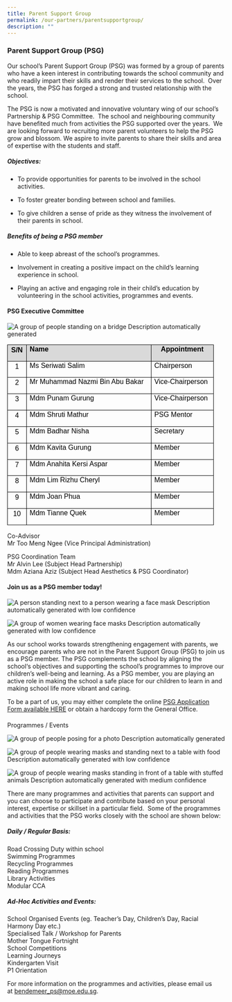 ```yaml
---
title: Parent Support Group
permalink: /our-partners/parentsupportgroup/
description: ""
---
```

### Parent Support Group (PSG)

Our school’s Parent Support Group (PSG) was formed by a group of parents who have a keen interest in contributing towards the school community and who readily impart their skills and render their services to the school.&nbsp; Over the years, the PSG has forged a strong and trusted relationship with the school.

The PSG is now a motivated and innovative voluntary wing of our school’s Partnership &amp; PSG Committee.&nbsp; The school and neighbouring community have benefited much from activities the PSG supported over the years.&nbsp; We are looking forward to recruiting more parent volunteers to help the PSG grow and blossom. We aspire to invite parents to share their skills and area of expertise with the students and staff.

##### Objectives:&nbsp;&nbsp;

*   To provide opportunities for parents to be involved in the school activities.
    
*   To foster greater bonding between school and families.
    
*   To give children a sense of pride as they witness the involvement of their parents in school.
    

##### Benefits&nbsp;of being a PSG member

*   Able to keep abreast of the school’s programmes.&nbsp;
    
*   Involvement in creating a positive impact on the child’s learning experience in school.&nbsp;
    
*   Playing an active and engaging role in their child’s education by volunteering in the school activities, programmes and events.&nbsp;&nbsp;
    

#### PSG Executive Committee

![A group of people standing on a bridge
Description automatically generated](https://lh4.googleusercontent.com/SGzdATS2scu9YmQ-QB_k6gj3ePMH0lNU8WFy9fvK4kWNHPOAcPxMQzOhrZTZGiqbqar0hT_Tun5NdlfehRt8BzZY8dAeAa--A5uVGzuOIznAzc9yEl0FeP7LZb1Q43EcMtjm1Envwr9EFupU8_2UB3stwwJOw9Z5)

<table style="border:none;border-collapse:collapse;"><colgroup><col width="42"><col width="288"><col width="144"></colgroup><tbody><tr style="height:0pt"><td style="border-left:solid #000000 1pt;border-right:solid #000000 1pt;border-bottom:solid #000000 1pt;border-top:solid #000000 1pt;vertical-align:top;background-color:#d9d9d9;overflow:hidden;overflow-wrap:break-word;"><p style="line-height:1.26;text-align: center;margin-top:0pt;margin-bottom:8pt;" dir="ltr"><span style="font-size:12pt;font-family:Calibri,sans-serif;color:#000000;background-color:transparent;font-weight:700;font-style:normal;font-variant:normal;text-decoration:none;vertical-align:baseline;white-space:pre;white-space:pre-wrap;">S/N</span></p></td><td style="border-left:solid #000000 1pt;border-right:solid #000000 1pt;border-bottom:solid #000000 1pt;border-top:solid #000000 1pt;vertical-align:top;background-color:#d9d9d9;padding:0pt 5.4pt 0pt 5.4pt;overflow:hidden;overflow-wrap:break-word;"><p style="line-height:1.26;margin-top:0pt;margin-bottom:8pt;" dir="ltr"><span style="font-size:12pt;font-family:Calibri,sans-serif;color:#000000;background-color:transparent;font-weight:700;font-style:normal;font-variant:normal;text-decoration:none;vertical-align:baseline;white-space:pre;white-space:pre-wrap;">Name</span></p></td><td style="border-left:solid #000000 1pt;border-right:solid #000000 1pt;border-bottom:solid #000000 1pt;border-top:solid #000000 1pt;vertical-align:top;background-color:#d9d9d9;padding:0pt 5.4pt 0pt 5.4pt;overflow:hidden;overflow-wrap:break-word;"><p style="line-height:1.26;text-align: center;margin-top:0pt;margin-bottom:8pt;" dir="ltr"><span style="font-size:12pt;font-family:Calibri,sans-serif;color:#000000;background-color:transparent;font-weight:700;font-style:normal;font-variant:normal;text-decoration:none;vertical-align:baseline;white-space:pre;white-space:pre-wrap;">Appointment</span></p></td></tr><tr style="height:0pt"><td style="border-left:solid #000000 1pt;border-right:solid #000000 1pt;border-bottom:solid #000000 1pt;border-top:solid #000000 1pt;vertical-align:top;overflow:hidden;overflow-wrap:break-word;"><p style="line-height:1.26;text-align: center;margin-top:0pt;margin-bottom:8pt;" dir="ltr"><span style="font-size:12pt;font-family:Calibri,sans-serif;color:#000000;background-color:transparent;font-weight:400;font-style:normal;font-variant:normal;text-decoration:none;vertical-align:baseline;white-space:pre;white-space:pre-wrap;">1</span></p></td><td style="border-left:solid #000000 1pt;border-right:solid #000000 1pt;border-bottom:solid #000000 1pt;border-top:solid #000000 1pt;vertical-align:top;padding:0pt 5.4pt 0pt 5.4pt;overflow:hidden;overflow-wrap:break-word;"><p style="line-height:1.26;margin-top:0pt;margin-bottom:8pt;" dir="ltr"><span style="font-size:12pt;font-family:Calibri,sans-serif;color:#000000;background-color:transparent;font-weight:400;font-style:normal;font-variant:normal;text-decoration:none;vertical-align:baseline;white-space:pre;white-space:pre-wrap;">Ms Seriwati Salim</span></p></td><td style="border-left:solid #000000 1pt;border-right:solid #000000 1pt;border-bottom:solid #000000 1pt;border-top:solid #000000 1pt;vertical-align:top;padding:0pt 5.4pt 0pt 5.4pt;overflow:hidden;overflow-wrap:break-word;"><p style="line-height:1.26;text-align: justify;margin-top:0pt;margin-bottom:8pt;" dir="ltr"><span style="font-size:12pt;font-family:Calibri,sans-serif;color:#000000;background-color:transparent;font-weight:400;font-style:normal;font-variant:normal;text-decoration:none;vertical-align:baseline;white-space:pre;white-space:pre-wrap;">Chairperson</span></p></td></tr><tr style="height:0pt"><td style="border-left:solid #000000 1pt;border-right:solid #000000 1pt;border-bottom:solid #000000 1pt;border-top:solid #000000 1pt;vertical-align:top;overflow:hidden;overflow-wrap:break-word;"><p style="line-height:1.26;text-align: center;margin-top:0pt;margin-bottom:8pt;" dir="ltr"><span style="font-size:12pt;font-family:Calibri,sans-serif;color:#000000;background-color:transparent;font-weight:400;font-style:normal;font-variant:normal;text-decoration:none;vertical-align:baseline;white-space:pre;white-space:pre-wrap;">2</span></p></td><td style="border-left:solid #000000 1pt;border-right:solid #000000 1pt;border-bottom:solid #000000 1pt;border-top:solid #000000 1pt;vertical-align:top;padding:0pt 5.4pt 0pt 5.4pt;overflow:hidden;overflow-wrap:break-word;"><p style="line-height:1.26;margin-top:0pt;margin-bottom:8pt;" dir="ltr"><span style="font-size:12pt;font-family:Calibri,sans-serif;color:#000000;background-color:transparent;font-weight:400;font-style:normal;font-variant:normal;text-decoration:none;vertical-align:baseline;white-space:pre;white-space:pre-wrap;">Mr Muhammad Nazmi Bin Abu Bakar</span></p></td><td style="border-left:solid #000000 1pt;border-right:solid #000000 1pt;border-bottom:solid #000000 1pt;border-top:solid #000000 1pt;vertical-align:top;padding:0pt 5.4pt 0pt 5.4pt;overflow:hidden;overflow-wrap:break-word;"><p style="line-height:1.26;text-align: justify;margin-top:0pt;margin-bottom:8pt;" dir="ltr"><span style="font-size:12pt;font-family:Calibri,sans-serif;color:#000000;background-color:transparent;font-weight:400;font-style:normal;font-variant:normal;text-decoration:none;vertical-align:baseline;white-space:pre;white-space:pre-wrap;">Vice-Chairperson</span></p></td></tr><tr style="height:0pt"><td style="border-left:solid #000000 1pt;border-right:solid #000000 1pt;border-bottom:solid #000000 1pt;border-top:solid #000000 1pt;vertical-align:top;overflow:hidden;overflow-wrap:break-word;"><p style="line-height:1.26;text-align: center;margin-top:0pt;margin-bottom:8pt;" dir="ltr"><span style="font-size:12pt;font-family:Calibri,sans-serif;color:#000000;background-color:transparent;font-weight:400;font-style:normal;font-variant:normal;text-decoration:none;vertical-align:baseline;white-space:pre;white-space:pre-wrap;">3</span></p></td><td style="border-left:solid #000000 1pt;border-right:solid #000000 1pt;border-bottom:solid #000000 1pt;border-top:solid #000000 1pt;vertical-align:top;padding:0pt 5.4pt 0pt 5.4pt;overflow:hidden;overflow-wrap:break-word;"><p style="line-height:1.26;margin-top:0pt;margin-bottom:8pt;" dir="ltr"><span style="font-size:12pt;font-family:Calibri,sans-serif;color:#000000;background-color:transparent;font-weight:400;font-style:normal;font-variant:normal;text-decoration:none;vertical-align:baseline;white-space:pre;white-space:pre-wrap;">Mdm Punam Gurung</span></p></td><td style="border-left:solid #000000 1pt;border-right:solid #000000 1pt;border-bottom:solid #000000 1pt;border-top:solid #000000 1pt;vertical-align:top;padding:0pt 5.4pt 0pt 5.4pt;overflow:hidden;overflow-wrap:break-word;"><p style="line-height:1.26;text-align: justify;margin-top:0pt;margin-bottom:8pt;" dir="ltr"><span style="font-size:12pt;font-family:Calibri,sans-serif;color:#000000;background-color:transparent;font-weight:400;font-style:normal;font-variant:normal;text-decoration:none;vertical-align:baseline;white-space:pre;white-space:pre-wrap;">Vice-Chairperson</span></p></td></tr><tr style="height:0pt"><td style="border-left:solid #000000 1pt;border-right:solid #000000 1pt;border-bottom:solid #000000 1pt;border-top:solid #000000 1pt;vertical-align:top;overflow:hidden;overflow-wrap:break-word;"><p style="line-height:1.26;text-align: center;margin-top:0pt;margin-bottom:8pt;" dir="ltr"><span style="font-size:12pt;font-family:Calibri,sans-serif;color:#000000;background-color:transparent;font-weight:400;font-style:normal;font-variant:normal;text-decoration:none;vertical-align:baseline;white-space:pre;white-space:pre-wrap;">4</span></p></td><td style="border-left:solid #000000 1pt;border-right:solid #000000 1pt;border-bottom:solid #000000 1pt;border-top:solid #000000 1pt;vertical-align:top;padding:0pt 5.4pt 0pt 5.4pt;overflow:hidden;overflow-wrap:break-word;"><p style="line-height:1.26;margin-top:0pt;margin-bottom:8pt;" dir="ltr"><span style="font-size:12pt;font-family:Calibri,sans-serif;color:#000000;background-color:transparent;font-weight:400;font-style:normal;font-variant:normal;text-decoration:none;vertical-align:baseline;white-space:pre;white-space:pre-wrap;">Mdm Shruti Mathur</span></p></td><td style="border-left:solid #000000 1pt;border-right:solid #000000 1pt;border-bottom:solid #000000 1pt;border-top:solid #000000 1pt;vertical-align:top;padding:0pt 5.4pt 0pt 5.4pt;overflow:hidden;overflow-wrap:break-word;"><p style="line-height:1.26;text-align: justify;margin-top:0pt;margin-bottom:8pt;" dir="ltr"><span style="font-size:12pt;font-family:Calibri,sans-serif;color:#000000;background-color:transparent;font-weight:400;font-style:normal;font-variant:normal;text-decoration:none;vertical-align:baseline;white-space:pre;white-space:pre-wrap;">PSG Mentor</span></p></td></tr><tr style="height:0pt"><td style="border-left:solid #000000 1pt;border-right:solid #000000 1pt;border-bottom:solid #000000 1pt;border-top:solid #000000 1pt;vertical-align:top;overflow:hidden;overflow-wrap:break-word;"><p style="line-height:1.26;text-align: center;margin-top:0pt;margin-bottom:8pt;" dir="ltr"><span style="font-size:12pt;font-family:Calibri,sans-serif;color:#000000;background-color:transparent;font-weight:400;font-style:normal;font-variant:normal;text-decoration:none;vertical-align:baseline;white-space:pre;white-space:pre-wrap;">5</span></p></td><td style="border-left:solid #000000 1pt;border-right:solid #000000 1pt;border-bottom:solid #000000 1pt;border-top:solid #000000 1pt;vertical-align:top;padding:0pt 5.4pt 0pt 5.4pt;overflow:hidden;overflow-wrap:break-word;"><p style="line-height:1.26;margin-top:0pt;margin-bottom:8pt;" dir="ltr"><span style="font-size:12pt;font-family:Calibri,sans-serif;color:#000000;background-color:transparent;font-weight:400;font-style:normal;font-variant:normal;text-decoration:none;vertical-align:baseline;white-space:pre;white-space:pre-wrap;">Mdm Badhar Nisha</span></p></td><td style="border-left:solid #000000 1pt;border-right:solid #000000 1pt;border-bottom:solid #000000 1pt;border-top:solid #000000 1pt;vertical-align:top;padding:0pt 5.4pt 0pt 5.4pt;overflow:hidden;overflow-wrap:break-word;"><p style="line-height:1.26;text-align: justify;margin-top:0pt;margin-bottom:8pt;" dir="ltr"><span style="font-size:12pt;font-family:Calibri,sans-serif;color:#000000;background-color:transparent;font-weight:400;font-style:normal;font-variant:normal;text-decoration:none;vertical-align:baseline;white-space:pre;white-space:pre-wrap;">Secretary</span></p></td></tr><tr style="height:0pt"><td style="border-left:solid #000000 1pt;border-right:solid #000000 1pt;border-bottom:solid #000000 1pt;border-top:solid #000000 1pt;vertical-align:top;overflow:hidden;overflow-wrap:break-word;"><p style="line-height:1.26;text-align: center;margin-top:0pt;margin-bottom:8pt;" dir="ltr"><span style="font-size:12pt;font-family:Calibri,sans-serif;color:#000000;background-color:transparent;font-weight:400;font-style:normal;font-variant:normal;text-decoration:none;vertical-align:baseline;white-space:pre;white-space:pre-wrap;">6</span></p></td><td style="border-left:solid #000000 1pt;border-right:solid #000000 1pt;border-bottom:solid #000000 1pt;border-top:solid #000000 1pt;vertical-align:top;padding:0pt 5.4pt 0pt 5.4pt;overflow:hidden;overflow-wrap:break-word;"><p style="line-height:1.26;margin-top:0pt;margin-bottom:8pt;" dir="ltr"><span style="font-size:12pt;font-family:Calibri,sans-serif;color:#000000;background-color:transparent;font-weight:400;font-style:normal;font-variant:normal;text-decoration:none;vertical-align:baseline;white-space:pre;white-space:pre-wrap;">Mdm Kavita Gurung</span></p></td><td style="border-left:solid #000000 1pt;border-right:solid #000000 1pt;border-bottom:solid #000000 1pt;border-top:solid #000000 1pt;vertical-align:top;padding:0pt 5.4pt 0pt 5.4pt;overflow:hidden;overflow-wrap:break-word;"><p style="line-height:1.26;text-align: justify;margin-top:0pt;margin-bottom:8pt;" dir="ltr"><span style="font-size:12pt;font-family:Calibri,sans-serif;color:#000000;background-color:transparent;font-weight:400;font-style:normal;font-variant:normal;text-decoration:none;vertical-align:baseline;white-space:pre;white-space:pre-wrap;">Member</span></p></td></tr><tr style="height:0pt"><td style="border-left:solid #000000 1pt;border-right:solid #000000 1pt;border-bottom:solid #000000 1pt;border-top:solid #000000 1pt;vertical-align:top;overflow:hidden;overflow-wrap:break-word;"><p style="line-height:1.26;text-align: center;margin-top:0pt;margin-bottom:8pt;" dir="ltr"><span style="font-size:12pt;font-family:Calibri,sans-serif;color:#000000;background-color:transparent;font-weight:400;font-style:normal;font-variant:normal;text-decoration:none;vertical-align:baseline;white-space:pre;white-space:pre-wrap;">7</span></p></td><td style="border-left:solid #000000 1pt;border-right:solid #000000 1pt;border-bottom:solid #000000 1pt;border-top:solid #000000 1pt;vertical-align:top;padding:0pt 5.4pt 0pt 5.4pt;overflow:hidden;overflow-wrap:break-word;"><p style="line-height:1.26;margin-top:0pt;margin-bottom:8pt;" dir="ltr"><span style="font-size:12pt;font-family:Calibri,sans-serif;color:#000000;background-color:transparent;font-weight:400;font-style:normal;font-variant:normal;text-decoration:none;vertical-align:baseline;white-space:pre;white-space:pre-wrap;">Mdm Anahita Kersi Aspar</span></p></td><td style="border-left:solid #000000 1pt;border-right:solid #000000 1pt;border-bottom:solid #000000 1pt;border-top:solid #000000 1pt;vertical-align:top;padding:0pt 5.4pt 0pt 5.4pt;overflow:hidden;overflow-wrap:break-word;"><p style="line-height:1.26;text-align: justify;margin-top:0pt;margin-bottom:8pt;" dir="ltr"><span style="font-size:12pt;font-family:Calibri,sans-serif;color:#000000;background-color:transparent;font-weight:400;font-style:normal;font-variant:normal;text-decoration:none;vertical-align:baseline;white-space:pre;white-space:pre-wrap;">Member</span></p></td></tr><tr style="height:0pt"><td style="border-left:solid #000000 1pt;border-right:solid #000000 1pt;border-bottom:solid #000000 1pt;border-top:solid #000000 1pt;vertical-align:top;overflow:hidden;overflow-wrap:break-word;"><p style="line-height:1.26;text-align: center;margin-top:0pt;margin-bottom:8pt;" dir="ltr"><span style="font-size:12pt;font-family:Calibri,sans-serif;color:#000000;background-color:transparent;font-weight:400;font-style:normal;font-variant:normal;text-decoration:none;vertical-align:baseline;white-space:pre;white-space:pre-wrap;">8</span></p></td><td style="border-left:solid #000000 1pt;border-right:solid #000000 1pt;border-bottom:solid #000000 1pt;border-top:solid #000000 1pt;vertical-align:top;padding:0pt 5.4pt 0pt 5.4pt;overflow:hidden;overflow-wrap:break-word;"><p style="line-height:1.26;margin-top:0pt;margin-bottom:8pt;" dir="ltr"><span style="font-size:12pt;font-family:Calibri,sans-serif;color:#000000;background-color:transparent;font-weight:400;font-style:normal;font-variant:normal;text-decoration:none;vertical-align:baseline;white-space:pre;white-space:pre-wrap;">Mdm Lim Rizhu Cheryl</span></p></td><td style="border-left:solid #000000 1pt;border-right:solid #000000 1pt;border-bottom:solid #000000 1pt;border-top:solid #000000 1pt;vertical-align:top;padding:0pt 5.4pt 0pt 5.4pt;overflow:hidden;overflow-wrap:break-word;"><p style="line-height:1.26;text-align: justify;margin-top:0pt;margin-bottom:8pt;" dir="ltr"><span style="font-size:12pt;font-family:Calibri,sans-serif;color:#000000;background-color:transparent;font-weight:400;font-style:normal;font-variant:normal;text-decoration:none;vertical-align:baseline;white-space:pre;white-space:pre-wrap;">Member</span></p></td></tr><tr style="height:0pt"><td style="border-left:solid #000000 1pt;border-right:solid #000000 1pt;border-bottom:solid #000000 1pt;border-top:solid #000000 1pt;vertical-align:top;overflow:hidden;overflow-wrap:break-word;"><p style="line-height:1.26;text-align: center;margin-top:0pt;margin-bottom:8pt;" dir="ltr"><span style="font-size:12pt;font-family:Calibri,sans-serif;color:#000000;background-color:transparent;font-weight:400;font-style:normal;font-variant:normal;text-decoration:none;vertical-align:baseline;white-space:pre;white-space:pre-wrap;">9</span></p></td><td style="border-left:solid #000000 1pt;border-right:solid #000000 1pt;border-bottom:solid #000000 1pt;border-top:solid #000000 1pt;vertical-align:top;padding:0pt 5.4pt 0pt 5.4pt;overflow:hidden;overflow-wrap:break-word;"><p style="line-height:1.26;margin-top:0pt;margin-bottom:8pt;" dir="ltr"><span style="font-size:12pt;font-family:Calibri,sans-serif;color:#000000;background-color:transparent;font-weight:400;font-style:normal;font-variant:normal;text-decoration:none;vertical-align:baseline;white-space:pre;white-space:pre-wrap;">Mdm Joan Phua</span></p></td><td style="border-left:solid #000000 1pt;border-right:solid #000000 1pt;border-bottom:solid #000000 1pt;border-top:solid #000000 1pt;vertical-align:top;padding:0pt 5.4pt 0pt 5.4pt;overflow:hidden;overflow-wrap:break-word;"><p style="line-height:1.26;text-align: justify;margin-top:0pt;margin-bottom:8pt;" dir="ltr"><span style="font-size:12pt;font-family:Calibri,sans-serif;color:#000000;background-color:transparent;font-weight:400;font-style:normal;font-variant:normal;text-decoration:none;vertical-align:baseline;white-space:pre;white-space:pre-wrap;">Member</span></p></td></tr><tr style="height:0pt"><td style="border-left:solid #000000 1pt;border-right:solid #000000 1pt;border-bottom:solid #000000 1pt;border-top:solid #000000 1pt;vertical-align:top;overflow:hidden;overflow-wrap:break-word;"><p style="line-height:1.26;text-align: center;margin-top:0pt;margin-bottom:8pt;" dir="ltr"><span style="font-size:12pt;font-family:Calibri,sans-serif;color:#000000;background-color:transparent;font-weight:400;font-style:normal;font-variant:normal;text-decoration:none;vertical-align:baseline;white-space:pre;white-space:pre-wrap;">10</span></p></td><td style="border-left:solid #000000 1pt;border-right:solid #000000 1pt;border-bottom:solid #000000 1pt;border-top:solid #000000 1pt;vertical-align:top;padding:0pt 5.4pt 0pt 5.4pt;overflow:hidden;overflow-wrap:break-word;"><p style="line-height:1.26;margin-top:0pt;margin-bottom:8pt;" dir="ltr"><span style="font-size:12pt;font-family:Calibri,sans-serif;color:#000000;background-color:transparent;font-weight:400;font-style:normal;font-variant:normal;text-decoration:none;vertical-align:baseline;white-space:pre;white-space:pre-wrap;">Mdm Tianne Quek</span></p></td><td style="border-left:solid #000000 1pt;border-right:solid #000000 1pt;border-bottom:solid #000000 1pt;border-top:solid #000000 1pt;vertical-align:top;padding:0pt 5.4pt 0pt 5.4pt;overflow:hidden;overflow-wrap:break-word;"><p style="line-height:1.26;text-align: justify;margin-top:0pt;margin-bottom:8pt;" dir="ltr"><span style="font-size:12pt;font-family:Calibri,sans-serif;color:#000000;background-color:transparent;font-weight:400;font-style:normal;font-variant:normal;text-decoration:none;vertical-align:baseline;white-space:pre;white-space:pre-wrap;">Member</span></p></td></tr></tbody></table>

  

  

Co-Advisor  
Mr Too Meng Ngee (Vice Principal Administration)

PSG Coordination Team  
Mr Alvin Lee (Subject Head Partnership)  
Mdm Aziana Aziz (Subject Head Aesthetics &amp; PSG Coordinator)

  

#### Join us as a PSG member&nbsp;today!

  

![A person standing next to a person wearing a face mask
Description automatically generated with low confidence](https://lh6.googleusercontent.com/XzPd8OfqIGAikMKHJDWQzQ6TPdRcdDBbbSBJEPrK6eODgP8jcoEsxcLQ_41YrMd_xN_dKjKWjrwlR_5i1LDWpMyjd4111KBrmaegKqwNT_T3tLhBN3w4WH7IbGLe6spmOYiHhuSQmg85QBGWON-rONrn3p9xCQ4k)

![A group of women wearing face masks
Description automatically generated with low confidence](https://lh4.googleusercontent.com/hoL4Ee9Mb-oXS4Jpa6_9AaXS9pDRBZngN-vpiI_17K0_9e1YwuZMgtFm-E536hq7UfsDUNzKHZofVzR5CfjcU_1YPkaHtvsFerY_M2iDw6IYAFIqNA5r5wOjKtFhyYIWJQMXj1TfnjkCr62h1riZDXXR_4a944vt)

As our school works towards strengthening engagement with parents, we encourage parents who are not in the Parent Support Group (PSG) to join us as a PSG member. The PSG complements the school by aligning the school‘s objectives and supporting the school’s programmes to improve our children’s well-being and learning. As a PSG member, you are playing an active role in making the school a safe place for our children to learn in and making school life more vibrant and caring.

To be a part of us, you may either complete the online [PSG Application Form available HERE](https://form.gov.sg/5db53f0707f16e00125e7390) or obtain a hardcopy form the General Office.

####   

####   

####   

####   

####   

####   

####   

####   

  
  

####   
Programmes / Events

  

![A group of people posing for a photo
Description automatically generated](https://lh6.googleusercontent.com/pQIIewSwNuMJknUosVN4n_KZ2sncSKFy0exGRSPZ3iP8vogXKsffwLaS7GzWHW_OQQFbWfjk6tBx1up_2xxox7HAbGeSfvn5WnC7COaOnPYUvScYx3RwaPi9EBlDADqPeHpLF2NXZEW_iUBxtvDJVqZsTxQIglFF)

![A group of people wearing masks and standing next to a table with food
Description automatically generated with low confidence](https://lh5.googleusercontent.com/7zzPaC7XhGgoYO-ij43w0NYz7hUzfrJ2s3grcrZPMOAGuSOC2gfy4YziTANAdWEGyzScZOzQ_xJkaxhreEOJXnHA3tgbQrQxQkLxDcBgRItSE-TUTcnEaFi3jg2Ky-qDD-TxTe4cIwMju6u4ETZTBFBUhM4cEgo5)

![A group of people wearing masks standing in front of a table with stuffed animals
Description automatically generated with medium confidence](https://lh3.googleusercontent.com/1NvbOa2g7hSf1d9YjJpozQwJXXu9Yksugt-YgjwM3ou6AhOH_XyPsbc9JU-S5jf2VAkczeV7HvskaOwMDqmSoSg8LnYV4tSW3O5o_VzaSow1XuHEq2Ls3whgp5i-xBUt9533QktpU1NFp2sHtzTFmWPOsqIMS4dg)

There are many programmes and activities that parents can support and you can choose to participate and contribute based on your personal interest, expertise or skillset in a particular field.&nbsp; Some of the programmes and activities that the PSG works closely with the school are shown below:

##### Daily / Regular Basis:

Road Crossing Duty within school  
Swimming Programmes  
Recycling Programmes  
Reading Programmes  
Library Activities  
Modular CCA

##### Ad-Hoc Activities and Events:&nbsp;

School Organised Events (eg. Teacher’s Day, Children’s Day, Racial Harmony Day etc.)  
Specialised Talk / Workshop for Parents  
Mother Tongue Fortnight  
School Competitions  
Learning Journeys  
Kindergarten Visit  
P1 Orientation

For more information on the programmes and activities, please email us at&nbsp;[bendemeer\_ps@moe.edu.sg](mailto:bendemeer_ps@moe.edu.sg).

